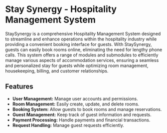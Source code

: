 # Stay Synergy - Hospitality Management System

StaySynergy is a comprehensive Hospitality Management System designed to streamline and enhance operations within the hospitality industry while providing a convenient booking interface for guests. With StaySynergy, guests can easily book rooms online, eliminating the need for lengthy phone calls. This system offers a range of modules and submodules to efficiently manage various aspects of accommodation services, ensuring a seamless and personalized stay for guests while optimizing room management, housekeeping, billing, and customer relationships.

## Features

- **User Management:** Manage user accounts and permissions.
- **Room Management:** Easily create, update, and delete rooms.
- **Booking System:** Allow guests to book rooms and manage reservations.
- **Guest Management:** Keep track of guest information and requests.
- **Payment Processing:** Handle payments and financial transactions.
- **Request Handling:** Manage guest requests efficiently.


